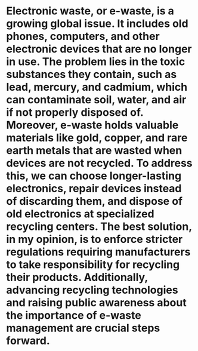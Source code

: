 # Electronic waste, or e-waste, is a growing global issue. It includes old phones, computers, and other electronic devices that are no longer in use. The problem lies in the toxic substances they contain, such as lead, mercury, and cadmium, which can contaminate soil, water, and air if not properly disposed of. Moreover, e-waste holds valuable materials like gold, copper, and rare earth metals that are wasted when devices are not recycled. To address this, we can choose longer-lasting electronics, repair devices instead of discarding them, and dispose of old electronics at specialized recycling centers. The best solution, in my opinion, is to enforce stricter regulations requiring manufacturers to take responsibility for recycling their products. Additionally, advancing recycling technologies and raising public awareness about the importance of e-waste management are crucial steps forward.


